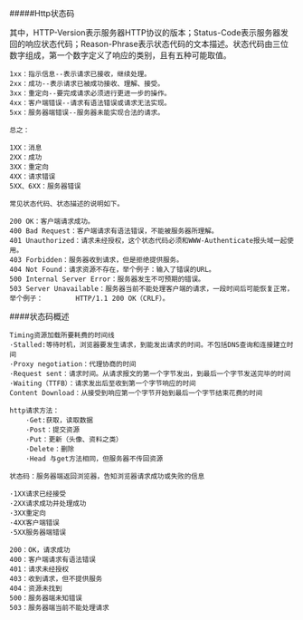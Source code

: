 #####Http状态码



其中，HTTP-Version表示服务器HTTP协议的版本；Status-Code表示服务器发回的响应状态代码；Reason-Phrase表示状态代码的文本描述。状态代码由三位数字组成，第一个数字定义了响应的类别，且有五种可能取值。

    1xx：指示信息--表示请求已接收，继续处理。
    2xx：成功--表示请求已被成功接收、理解、接受。
    3xx：重定向--要完成请求必须进行更进一步的操作。
    4xx：客户端错误--请求有语法错误或请求无法实现。
    5xx：服务器端错误--服务器未能实现合法的请求。
    
    总之：

    1XX：消息
    2XX：成功
    3XX：重定向
    4XX：请求错误
    5XX、6XX：服务器错误

    常见状态代码、状态描述的说明如下。

    200 OK：客户端请求成功。
    400 Bad Request：客户端请求有语法错误，不能被服务器所理解。
    401 Unauthorized：请求未经授权，这个状态代码必须和WWW-Authenticate报头域一起使用。
    403 Forbidden：服务器收到请求，但是拒绝提供服务。
    404 Not Found：请求资源不存在，举个例子：输入了错误的URL。
    500 Internal Server Error：服务器发生不可预期的错误。
    503 Server Unavailable：服务器当前不能处理客户端的请求，一段时间后可能恢复正常，举个例子：        HTTP/1.1 200 OK（CRLF）。



####状态码概述    
    
    Timing资源加载所要耗费的时间线
    ·Stalled:等待时机，浏览器要发生请求，到能发出请求的时间。不包括DNS查询和连接建立时间
    ·Proxy negotiation：代理协商的时间
    ·Request sent：请求时间。从请求报文的第一个字节发出，到最后一个字节发送完毕的时间
    ·Waiting（TTFB）：请求发出后至收到第一个字节响应的时间
    Content Download：从接受到响应第一个字节开始到最后一个字节结束花费的时间

    http请求方法：
        ·Get:获取，读取数据
        ·Post：提交资源
        ·Put：更新（头像、资料之类）
        ·Delete：删除
        ·Head 与get方法相同，但服务器不传回资源

    状态码：服务器端返回浏览器，告知浏览器请求成功或失败的信息

    ·1XX请求已经接受
    ·2XX请求成功并处理成功
    ·3XX重定向
    ·4XX客户端错误
    ·5XX服务器端错误

    200：OK，请求成功
    400：客户端请求有语法错误
    401：请求未经授权
    403：收到请求，但不提供服务
    404：资源未找到
    500：服务器端未知错误
    503：服务器端当前不能处理请求